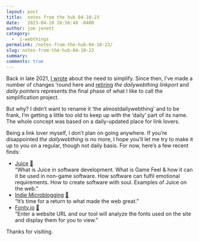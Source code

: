 ```yaml
---
layout: post
title:  notes from the hub 04-10-23
date:   2023-04-10 18:56:48 -0400
author: joe jenett
category:
  -  i-webthings
permalink: /notes-from-the-hub-04-10-23/
slug: notes-from-the-hub-04-10-23
summary: 
comments: true
---
```

<p>Back in late 2021, <a href="https://simply.joejenett.com/heres-to-simplicity/">I wrote</a> about the need to simplify. Since then, I’ve made a number of changes ’round here and <a href="https://dwt-archives.joejenett.com/announcement/"></a> <a href="https://dwt-archives.joejenett.com/announcement/">retiring</a> <em>the dailywebthing linkport</em> and <em>daily pointers</em> represents the final phase of what I like to call the simplification project.</p>
<p>But why? I didn’t want to rename it ‘the almostdailywebthing’ and to be frank, I’m getting a little too old to keep up with the ‘daily’ part of its name. The whole concept was based on a daily-updated place for link lovers.</p>
<p>Being a link lover myself, I don’t plan on going anywhere. If you’re disappointed <em>the dailywebthing</em> is no more, I hope you’ll let me try to make it up to you on a regular, though not daily basis. For now, here’s a few recent finds:</p>
<p></p>
<ul class="links">
	<li><a title="Juice" href="https://garden.bradwoods.io/notes/design/juice">Juice</a> <a href="https://pinboard.in/u:bensauer">📌</a><br>“What is Juice in software development. What is Game Feel &amp; how it can it be used in non-game software. How software can fulfil emotional requirements. How to create software with soul. Examples of Juice on the web.”</li>
	<li><a title="Indie Microblogging by Manton Reece" href="https://book.micro.blog/">Indie Microblogging</a> <a href="https://pinboard.in/u:axodys">📌</a><br>“It’s time for a return to what made the web great.”</li>
	<li><a title="Find used fonts on any website" href="https://fonty.io/">Fonty.io</a> <a href="https://pinboard.in/u:angusm">📌</a><br>“Enter a website URL and our tool will analyze the fonts used on the site and display them for you to view.”</li>
</ul>
<p>Thanks for visiting.</p>

<a href="https://brid.gy/publish/mastodon"></a>